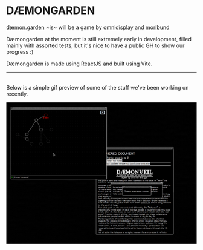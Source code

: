 # DÆMONGARDEN

[dæmon.garden](https://daemon.garden/) ~is~ will be a game by [omnidisplay](https://omnipresence.neocities.org) and [moribund](https://rabbitpaths.neocities.org)

Dæmongarden at the moment is still extremely early in development, filled mainly with assorted tests, but it's nice to have a public GH to show our progress :)

Dæmongarden is made using ReactJS and built using Vite.

---
\
Below is a simple gif preview of some of the stuff we've been working on recently.

![preview](preview.gif)